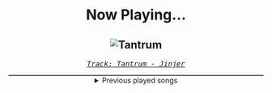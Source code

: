 <div align="center"> 
<h1>Now Playing...</h1>

![Tantrum](https://i.scdn.co/image/ab67616d00001e023e57797f6bbcd10ff1c2b628)
--
_<samp><a href="https://open.spotify.com/track/18pWOiBnXOiM47TER2Y4oa">Track: Tantrum - Jinjer</a></samp>_

<div style="border: 1px #4B5054 solid"></div>
<details>
  <summary>
    Previous played songs
  </summary>
  <table>
    <thead>
      <tr>
        <th>
          Artist
        </th>
        <th>
          Song
        </th>
        <th>
          Link
        </th>
      </tr>
    </thead>
    <tbody>
      <tr><td>Jinjer</td><td>Tantrum</td><td><a href="https://open.spotify.com/track/18pWOiBnXOiM47TER2Y4oa">https://open.spotify.com/track/18pWOiBnXOiM47TER2Y4oa</a></td></tr><tr><td>Windwaker</td><td>Get Out</td><td><a href="https://open.spotify.com/track/6Tu0awteujRw5KJw9SFx3t">https://open.spotify.com/track/6Tu0awteujRw5KJw9SFx3t</a></td></tr><tr><td>Windwaker</td><td>SIRENS</td><td><a href="https://open.spotify.com/track/2yUVzirIaafrx5mjFEPmKh">https://open.spotify.com/track/2yUVzirIaafrx5mjFEPmKh</a></td></tr><tr><td>Windwaker</td><td>Arcane</td><td><a href="https://open.spotify.com/track/6opPm7ldduOxXQuml8HMTK">https://open.spotify.com/track/6opPm7ldduOxXQuml8HMTK</a></td></tr><tr><td>Windwaker</td><td>Venom</td><td><a href="https://open.spotify.com/track/57CMPKuHchSAz4ddX1dUyF">https://open.spotify.com/track/57CMPKuHchSAz4ddX1dUyF</a></td></tr><tr><td>Killswitch Engage</td><td>Discordant Nation</td><td><a href="https://open.spotify.com/track/4joAmT6wEcTQVo15i7txAC">https://open.spotify.com/track/4joAmT6wEcTQVo15i7txAC</a></td></tr><tr><td>Arch Enemy</td><td>Paper Tiger</td><td><a href="https://open.spotify.com/track/1eeNl33TLVUVBZmqKT3Yed">https://open.spotify.com/track/1eeNl33TLVUVBZmqKT3Yed</a></td></tr><tr><td>Storm Seeker</td><td>Homeward Bound</td><td><a href="https://open.spotify.com/track/39YdxOK7bxBzO89H9yu7Gj">https://open.spotify.com/track/39YdxOK7bxBzO89H9yu7Gj</a></td></tr><tr><td>A Day To Remember</td><td>LeBron</td><td><a href="https://open.spotify.com/track/71xRN0sKtHdtZZNq2EQIQW">https://open.spotify.com/track/71xRN0sKtHdtZZNq2EQIQW</a></td></tr><tr><td>From Fall to Spring</td><td>TAKE THE PAIN AWAY</td><td><a href="https://open.spotify.com/track/5r9KGyFznWkWjId1O9YPNP">https://open.spotify.com/track/5r9KGyFznWkWjId1O9YPNP</a></td></tr><tr><td>Memphis May Fire</td><td>Overdose - feat. Blindside</td><td><a href="https://open.spotify.com/track/69CQf9CTQM4vJ1JVHrjujt">https://open.spotify.com/track/69CQf9CTQM4vJ1JVHrjujt</a></td></tr><tr><td>Jinjer</td><td>Someone's Daughter</td><td><a href="https://open.spotify.com/track/497Y0Hx5OQLlchYgo4ExRk">https://open.spotify.com/track/497Y0Hx5OQLlchYgo4ExRk</a></td></tr><tr><td>Architects</td><td>Evil Eyes</td><td><a href="https://open.spotify.com/track/2mn6TJItWVdVxVeCzHfoxZ">https://open.spotify.com/track/2mn6TJItWVdVxVeCzHfoxZ</a></td></tr><tr><td>Dynazty</td><td>Fortune Favors the Brave</td><td><a href="https://open.spotify.com/track/3kCRKUszmGcqX4x8QjsMP7">https://open.spotify.com/track/3kCRKUszmGcqX4x8QjsMP7</a></td></tr><tr><td>Everrest</td><td>Into Nothing</td><td><a href="https://open.spotify.com/track/27WH5R1cENN71zY5vFz4Me">https://open.spotify.com/track/27WH5R1cENN71zY5vFz4Me</a></td></tr><tr><td>The Unguided</td><td>The Clock</td><td><a href="https://open.spotify.com/track/6yFKhXoA8nXDllKzT7bP48">https://open.spotify.com/track/6yFKhXoA8nXDllKzT7bP48</a></td></tr><tr><td>izzy reign</td><td>Sandman</td><td><a href="https://open.spotify.com/track/7D56lOMH8Tgb6j8buD9TQz">https://open.spotify.com/track/7D56lOMH8Tgb6j8buD9TQz</a></td></tr><tr><td>Everrest</td><td>Blackout</td><td><a href="https://open.spotify.com/track/2uBdQGa3JVB051SKm6nasl">https://open.spotify.com/track/2uBdQGa3JVB051SKm6nasl</a></td></tr><tr><td>Architects</td><td>Whiplash</td><td><a href="https://open.spotify.com/track/1fLiuTaLTSyuLyfjaD3dmS">https://open.spotify.com/track/1fLiuTaLTSyuLyfjaD3dmS</a></td></tr><tr><td>Memphis May Fire</td><td>The Other Side</td><td><a href="https://open.spotify.com/track/5nT3vUCakfsTcsZ8d0efmd">https://open.spotify.com/track/5nT3vUCakfsTcsZ8d0efmd</a></td></tr>
    </tbody>
  </table>
</details>

</div>
